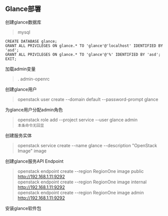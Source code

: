 ## Glance部署

创建glance数据库

> mysql

```
CREATE DATABASE glance;
GRANT ALL PRIVILEGES ON glance.* TO 'glance'@'localhost' IDENTIFIED BY 'asd';
GRANT ALL PRIVILEGES ON glance.* TO 'glance'@'%' IDENTIFIED BY 'asd';
EXIT;
```

加载admin变量

> . admin-openrc

创建glance用户

> openstack user create --domain default --password-prompt glance  

为glance用户分配admin角色

> openstack role add --project service --user glance admin  
> `本条命令无回显`

创建服务实体

> openstack service create --name glance --description "OpenStack Image" image

创建glance服务API Endpoint

> openstack endpoint create --region RegionOne image public http://192.168.1.11:9292  
> openstack endpoint create --region RegionOne image internal http://192.168.1.11:9292  
> openstack endpoint create --region RegionOne image admin http://192.168.1.11:9292  
  
安装glance软件包



